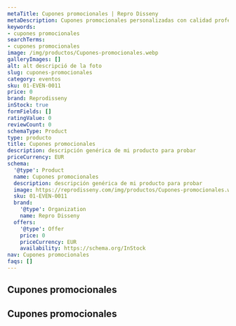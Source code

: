 ```yaml
---
metaTitle: Cupones promocionales | Repro Disseny
metaDescription: Cupones promocionales personalizadas con calidad profesional en Cataluña.
keywords:
- cupones promocionales
searchTerms:
- cupones promocionales
image: /img/productos/Cupones-promocionales.webp
galleryImages: []
alt: alt descripció de la foto
slug: cupones-promocionales
category: eventos
sku: 01-EVEN-0011
price: 0
brand: Reprodisseny
inStock: true
formFields: []
ratingValue: 0
reviewCount: 0
schemaType: Product
type: producto
title: Cupones promocionales
description: descripción genérica de mi producto para probar
priceCurrency: EUR
schema:
  '@type': Product
  name: Cupones promocionales
  description: descripción genérica de mi producto para probar
  image: https://reprodisseny.com/img/productos/Cupones-promocionales.webp
  sku: 01-EVEN-0011
  brand:
    '@type': Organization
    name: Repro Disseny
  offers:
    '@type': Offer
    price: 0
    priceCurrency: EUR
    availability: https://schema.org/InStock
nav: Cupones promocionales
faqs: []
---
```


## Cupones promocionales

## Cupones promocionales
